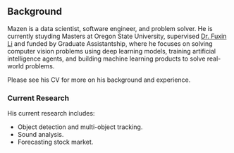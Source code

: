 ## Background

Mazen is a data scientist, software engineer, and problem solver. He is currently stuyding Masters at Oregon State University, supervised [Dr. Fuxin Li](http://web.engr.oregonstate.edu/~lif/) and funded by Graduate Assistantship, where he focuses on solving computer vision problems using deep learning models, training artificial intelligence agents, and building machine learning products to solve real-world problems.

Please see his CV for more on his background and experience.

### Current Research

His current research includes:

* Object detection and multi-object tracking.
* Sound analysis.
* Forecasting stock market.